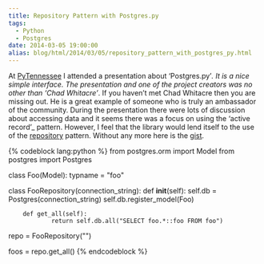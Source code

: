 ```yaml
---
title: Repository Pattern with Postgres.py
tags:
  - Python
  - Postgres
date: 2014-03-05 19:00:00
alias: blog/html/2014/03/05/repository_pattern_with_postgres_py.html
---
```


At [PyTennessee](http://www.pytennessee.org/) I attended a presentation about ‘Postgres.py’_.  It is a nice simple
interface.  The presentation and one of the project creators was no other
than ‘Chad Whitacre’_.  If you haven’t met Chad Whitacre then you are
missing out.  He is a great example of someone who is truly an
ambassador of the community.  During the presentation
there were lots of discussion about accessing data and it seems there
was a focus on using the ‘active record’_ pattern.  However, I feel that
the library would lend itself to the use of the [repository](http://martinfowler.com/eaaCatalog/repository.html) pattern.
Without any more here is the [gist](https://gist.github.com/phillipsj/9367366).

{% codeblock lang:python %}
from postgres.orm import Model
from postgres import Postgres

class Foo(Model):
        typname = "foo"

class FooRepository(connection_string):
        def __init__(self):
                self.db = Postgres(connection_string)
                self.db.register_model(Foo)

        def get_all(self):
                return self.db.all("SELECT foo.*::foo FROM foo")


repo = FooRepository("<connection-string>")

foos = repo.get_all()
{% endcodeblock %}